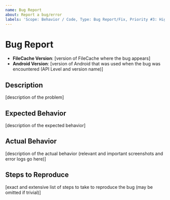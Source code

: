 ```yaml
---
name: Bug Report
about: Report a bug/error
labels: 'Scope: Behavior / Code, Type: Bug Report/Fix, Priority #3: High, Status #1: Requested'
---
```


# Bug Report #

* **FileCache Version**: [version of FileCache where the bug appears]
* **Android Version**: [version of Android that was used when the bug was encountered (API Level and version name)]

## Description ##

[description of the problem]

## Expected Behavior ##

[description of the expected behavior]

## Actual Behavior ##

[description of the actual behavior (relevant and important screenshots and error logs go here)]

## Steps to Reproduce ##

[exact and extensive list of steps to take to reproduce the bug (may be omitted if trivial)]
